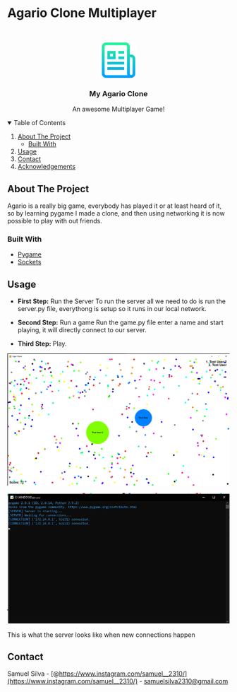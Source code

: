# Agario Clone Multiplayer


<!-- PROJECT SHIELDS -->
<!--

[![Contributors][contributors-shield]][contributors-url]
[![Forks][forks-shield]][forks-url]
[![Stargazers][stars-shield]][stars-url]
[![Issues][issues-shield]][issues-url]
[![MIT License][license-shield]][license-url]
[![LinkedIn][linkedin-shield]][linkedin-url]



<!-- PROJECT LOGO -->
<br />
<p align="center">
  <a href="https://github.com/othneildrew/Best-README-Template">
    <img src="https://github.com/SamuelSilva2310/Craigs-Clone-Django/blob/main/readme_img/logo.png" alt="Logo" width="80" height="80">
  </a>

  <h3 align="center">My Agario Clone</h3>

  <p align="center">
    An awesome Multiplayer Game!
  </p>
</p>



<!-- TABLE OF CONTENTS -->
<details open="open">
  <summary>Table of Contents</summary>
  <ol>
    <li>
      <a href="#about-the-project">About The Project</a>
      <ul>
        <li><a href="#built-with">Built With</a></li>
      </ul>
    </li>
    <li><a href="#usage">Usage</a></li>
    <li><a href="#contact">Contact</a></li>
    <li><a href="#acknowledgements">Acknowledgements</a></li>
  </ol>
</details>



<!-- ABOUT THE PROJECT -->
## About The Project

Agario is a really big game, everybody has played it or at least heard of it, so by learning pygame I made a clone, and then using networking it is now possible to play 
with out friends.


### Built With
* [Pygame](https://www.pygame.org/news)
* [Sockets](https://docs.python.org/3/library/socket.html)
<!-- USAGE EXAMPLES -->
## Usage

- **First Step:** Run the Server 
To run the server all we need to do is run the server.py file, everythong is setup so it runs in our local network.

- **Second Step:**  Run a game
Run the game.py file enter a name and start playing, it will directly connect to our server.

- **Third Step:**  Play.
<p align="center">
  <img src="Game Images/game.png" alt="CaturrasList"/><br/>
</p>

<p align="center">
  <img src="Game Images/server.png" alt="CaturrasList"/><br/>
</p>

This is what the server looks like when new connections happen

<!-- CONTACT -->
## Contact

Samuel Silva - [@https://www.instagram.com/samuel__2310/](https://www.instagram.com/samuel__2310/) - samuelsilva2310@gmail.com
